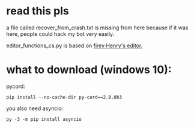 # read this pls
a file called recover_from_crash.txt is missing from here because if it was here, people could hack my bot very easily.  
  
editor_functions_cs.py is based on [firey Henry's editor.](https://github.com/fieryhenry/Battle-Cats-Save-File-Editor)
# what to download (windows 10):
pycord:  
```
pip install --no-cache-dir py-cord==2.0.0b3
```  
you also need asyncio:  
```
py -3 -m pip install asyncio
```
